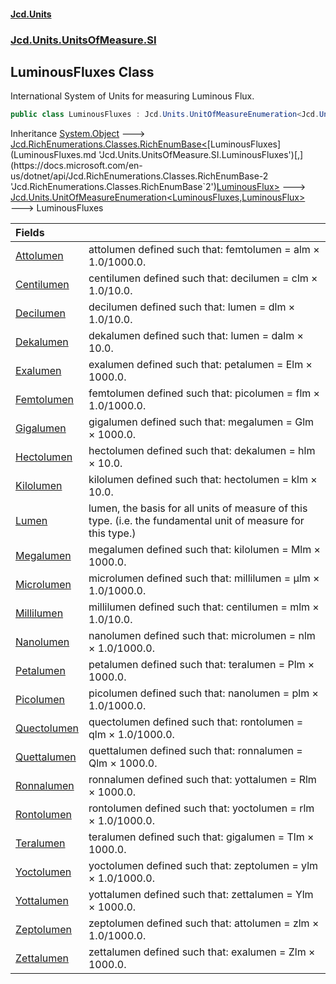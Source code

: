 #### [Jcd.Units](index.md 'index')
### [Jcd.Units.UnitsOfMeasure.SI](Jcd.Units.UnitsOfMeasure.SI.md 'Jcd.Units.UnitsOfMeasure.SI')

## LuminousFluxes Class

International System of Units for measuring Luminous Flux.

```csharp
public class LuminousFluxes : Jcd.Units.UnitOfMeasureEnumeration<Jcd.Units.UnitsOfMeasure.SI.LuminousFluxes, Jcd.Units.UnitTypes.LuminousFlux>
```

Inheritance [System.Object](https://docs.microsoft.com/en-us/dotnet/api/System.Object 'System.Object') &#129106; [Jcd.RichEnumerations.Classes.RichEnumBase&lt;](https://docs.microsoft.com/en-us/dotnet/api/Jcd.RichEnumerations.Classes.RichEnumBase-2 'Jcd.RichEnumerations.Classes.RichEnumBase`2')[LuminousFluxes](LuminousFluxes.md 'Jcd.Units.UnitsOfMeasure.SI.LuminousFluxes')[,](https://docs.microsoft.com/en-us/dotnet/api/Jcd.RichEnumerations.Classes.RichEnumBase-2 'Jcd.RichEnumerations.Classes.RichEnumBase`2')[LuminousFlux](LuminousFlux.md 'Jcd.Units.UnitTypes.LuminousFlux')[&gt;](https://docs.microsoft.com/en-us/dotnet/api/Jcd.RichEnumerations.Classes.RichEnumBase-2 'Jcd.RichEnumerations.Classes.RichEnumBase`2') &#129106; [Jcd.Units.UnitOfMeasureEnumeration&lt;](UnitOfMeasureEnumeration_TEnumeration,TEnumerated_.md 'Jcd.Units.UnitOfMeasureEnumeration<TEnumeration,TEnumerated>')[LuminousFluxes](LuminousFluxes.md 'Jcd.Units.UnitsOfMeasure.SI.LuminousFluxes')[,](UnitOfMeasureEnumeration_TEnumeration,TEnumerated_.md 'Jcd.Units.UnitOfMeasureEnumeration<TEnumeration,TEnumerated>')[LuminousFlux](LuminousFlux.md 'Jcd.Units.UnitTypes.LuminousFlux')[&gt;](UnitOfMeasureEnumeration_TEnumeration,TEnumerated_.md 'Jcd.Units.UnitOfMeasureEnumeration<TEnumeration,TEnumerated>') &#129106; LuminousFluxes

| Fields | |
| :--- | :--- |
| [Attolumen](LuminousFluxes.Attolumen.md 'Jcd.Units.UnitsOfMeasure.SI.LuminousFluxes.Attolumen') | attolumen defined such that: femtolumen = alm × 1.0/1000.0. |
| [Centilumen](LuminousFluxes.Centilumen.md 'Jcd.Units.UnitsOfMeasure.SI.LuminousFluxes.Centilumen') | centilumen defined such that: decilumen = clm × 1.0/10.0. |
| [Decilumen](LuminousFluxes.Decilumen.md 'Jcd.Units.UnitsOfMeasure.SI.LuminousFluxes.Decilumen') | decilumen defined such that: lumen = dlm × 1.0/10.0. |
| [Dekalumen](LuminousFluxes.Dekalumen.md 'Jcd.Units.UnitsOfMeasure.SI.LuminousFluxes.Dekalumen') | dekalumen defined such that: lumen = dalm × 10.0. |
| [Exalumen](LuminousFluxes.Exalumen.md 'Jcd.Units.UnitsOfMeasure.SI.LuminousFluxes.Exalumen') | exalumen defined such that: petalumen = Elm × 1000.0. |
| [Femtolumen](LuminousFluxes.Femtolumen.md 'Jcd.Units.UnitsOfMeasure.SI.LuminousFluxes.Femtolumen') | femtolumen defined such that: picolumen = flm × 1.0/1000.0. |
| [Gigalumen](LuminousFluxes.Gigalumen.md 'Jcd.Units.UnitsOfMeasure.SI.LuminousFluxes.Gigalumen') | gigalumen defined such that: megalumen = Glm × 1000.0. |
| [Hectolumen](LuminousFluxes.Hectolumen.md 'Jcd.Units.UnitsOfMeasure.SI.LuminousFluxes.Hectolumen') | hectolumen defined such that: dekalumen = hlm × 10.0. |
| [Kilolumen](LuminousFluxes.Kilolumen.md 'Jcd.Units.UnitsOfMeasure.SI.LuminousFluxes.Kilolumen') | kilolumen defined such that: hectolumen = klm × 10.0. |
| [Lumen](LuminousFluxes.Lumen.md 'Jcd.Units.UnitsOfMeasure.SI.LuminousFluxes.Lumen') | lumen, the basis for all units of measure of this type. (i.e. the fundamental unit of measure for this type.) |
| [Megalumen](LuminousFluxes.Megalumen.md 'Jcd.Units.UnitsOfMeasure.SI.LuminousFluxes.Megalumen') | megalumen defined such that: kilolumen = Mlm × 1000.0. |
| [Microlumen](LuminousFluxes.Microlumen.md 'Jcd.Units.UnitsOfMeasure.SI.LuminousFluxes.Microlumen') | microlumen defined such that: millilumen = μlm × 1.0/1000.0. |
| [Millilumen](LuminousFluxes.Millilumen.md 'Jcd.Units.UnitsOfMeasure.SI.LuminousFluxes.Millilumen') | millilumen defined such that: centilumen = mlm × 1.0/10.0. |
| [Nanolumen](LuminousFluxes.Nanolumen.md 'Jcd.Units.UnitsOfMeasure.SI.LuminousFluxes.Nanolumen') | nanolumen defined such that: microlumen = nlm × 1.0/1000.0. |
| [Petalumen](LuminousFluxes.Petalumen.md 'Jcd.Units.UnitsOfMeasure.SI.LuminousFluxes.Petalumen') | petalumen defined such that: teralumen = Plm × 1000.0. |
| [Picolumen](LuminousFluxes.Picolumen.md 'Jcd.Units.UnitsOfMeasure.SI.LuminousFluxes.Picolumen') | picolumen defined such that: nanolumen = plm × 1.0/1000.0. |
| [Quectolumen](LuminousFluxes.Quectolumen.md 'Jcd.Units.UnitsOfMeasure.SI.LuminousFluxes.Quectolumen') | quectolumen defined such that: rontolumen = qlm × 1.0/1000.0. |
| [Quettalumen](LuminousFluxes.Quettalumen.md 'Jcd.Units.UnitsOfMeasure.SI.LuminousFluxes.Quettalumen') | quettalumen defined such that: ronnalumen = Qlm × 1000.0. |
| [Ronnalumen](LuminousFluxes.Ronnalumen.md 'Jcd.Units.UnitsOfMeasure.SI.LuminousFluxes.Ronnalumen') | ronnalumen defined such that: yottalumen = Rlm × 1000.0. |
| [Rontolumen](LuminousFluxes.Rontolumen.md 'Jcd.Units.UnitsOfMeasure.SI.LuminousFluxes.Rontolumen') | rontolumen defined such that: yoctolumen = rlm × 1.0/1000.0. |
| [Teralumen](LuminousFluxes.Teralumen.md 'Jcd.Units.UnitsOfMeasure.SI.LuminousFluxes.Teralumen') | teralumen defined such that: gigalumen = Tlm × 1000.0. |
| [Yoctolumen](LuminousFluxes.Yoctolumen.md 'Jcd.Units.UnitsOfMeasure.SI.LuminousFluxes.Yoctolumen') | yoctolumen defined such that: zeptolumen = ylm × 1.0/1000.0. |
| [Yottalumen](LuminousFluxes.Yottalumen.md 'Jcd.Units.UnitsOfMeasure.SI.LuminousFluxes.Yottalumen') | yottalumen defined such that: zettalumen = Ylm × 1000.0. |
| [Zeptolumen](LuminousFluxes.Zeptolumen.md 'Jcd.Units.UnitsOfMeasure.SI.LuminousFluxes.Zeptolumen') | zeptolumen defined such that: attolumen = zlm × 1.0/1000.0. |
| [Zettalumen](LuminousFluxes.Zettalumen.md 'Jcd.Units.UnitsOfMeasure.SI.LuminousFluxes.Zettalumen') | zettalumen defined such that: exalumen = Zlm × 1000.0. |
